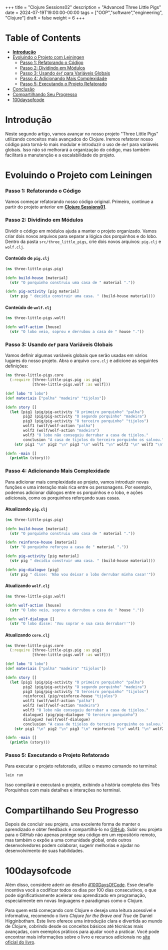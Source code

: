 +++
title = "Clojure Sessions02"
description = "Advanced Three Little Pigs"
date = 2024-07-19T19:00:00-00:00
tags = ["OOP","software","engineering", "Clojure"]
draft = false
weight = 6
+++

# Table of Contents
* **[Introdução](#introdução)**
* [Evoluindo o Projeto com Leiningen](#evoluindo-o-projeto-com-leiningen)
   - [Passo 1: Refatorando o Código](#passo-1-refatorando-o-código)
   - [Passo 2: Dividindo em Módulos](#passo-2-dividindo-em-módulos)
   - [Passo 3: Usando `def` para Variáveis Globais](#passo-3-usando-def-para-variáveis-globais)
   - [Passo 4: Adicionando Mais Complexidade](#passo-4-adicionando-mais-complexidade)
   - [Passo 5: Executando o Projeto Refatorado](#passo-5-executando-o-projeto-refatorado)
* [Conclusão](#conclusão)
* [Compartilhando Seu Progresso](#compartilhando-seu-progresso)
* [100daysofcode](#100daysofcode)

# Introdução
Neste segundo artigo, vamos avançar no nosso projeto "Three Little Pigs" utilizando conceitos mais avançados do Clojure. Iremos refatorar nosso código para torná-lo mais modular e introduzir o uso de `def` para variáveis globais. Isso não só melhorará a organização do código, mas também facilitará a manutenção e a escalabilidade do projeto.

# Evoluindo o Projeto com Leiningen

### Passo 1: Refatorando o Código

Vamos começar refatorando nosso código original. Primeiro, continue a partir do projeto anterior em **[Clojure Sessions01](https://scovl.github.io/2024/07/19/clj1/)**.

### Passo 2: Dividindo em Módulos

Dividir o código em módulos ajuda a manter o projeto organizado. Vamos criar dois novos arquivos para separar a lógica dos porquinhos e do lobo. Dentro da pasta `src/three_little_pigs`, crie dois novos arquivos: `pig.clj` e `wolf.clj`.

#### Conteúdo de `pig.clj`

```clojure
(ns three-little-pigs.pig)

(defn build-house [material]
  (str "O porquinho construiu uma casa de " material "."))

(defn pig-activity [pig material]
  (str pig " decidiu construir uma casa. " (build-house material)))
```

#### Conteúdo de `wolf.clj`

```clojure
(ns three-little-pigs.wolf)

(defn wolf-action [house]
  (str "O lobo veio, soprou e derrubou a casa de " house "."))
```

### Passo 3: Usando `def` para Variáveis Globais

Vamos definir algumas variáveis globais que serão usadas em vários lugares do nosso projeto. Abra o arquivo `core.clj` e adicione as seguintes definições:

```clojure
(ns three-little-pigs.core
  (:require [three-little-pigs.pig :as pig]
            [three-little-pigs.wolf :as wolf]))

(def lobo "O lobo")
(def materiais ["palha" "madeira" "tijolos"])

(defn story []
  (let [pig1 (pig/pig-activity "O primeiro porquinho" "palha")
        pig2 (pig/pig-activity "O segundo porquinho" "madeira")
        pig3 (pig/pig-activity "O terceiro porquinho" "tijolos")
        wolf1 (wolf/wolf-action "palha")
        wolf2 (wolf/wolf-action "madeira")
        wolf3 "O lobo não conseguiu derrubar a casa de tijolos."
        conclusion "A casa de tijolos do terceiro porquinho os salvou."]
    (str pig1 "\n" pig2 "\n" pig3 "\n" wolf1 "\n" wolf2 "\n" wolf3 "\n" conclusion)))

(defn -main []
  (println (story)))
```

### Passo 4: Adicionando Mais Complexidade

Para adicionar mais complexidade ao projeto, vamos introduzir novas funções e uma interação mais rica entre os personagens. Por exemplo, podemos adicionar diálogos entre os porquinhos e o lobo, e ações adicionais, como os porquinhos reforçando suas casas.

#### Atualizando `pig.clj`

```clojure
(ns three-little-pigs.pig)

(defn build-house [material]
  (str "O porquinho construiu uma casa de " material "."))

(defn reinforce-house [material]
  (str "O porquinho reforçou a casa de " material "."))

(defn pig-activity [pig material]
  (str pig " decidiu construir uma casa. " (build-house material)))

(defn pig-dialogue [pig]
  (str pig " disse: 'Não vou deixar o lobo derrubar minha casa!'"))
```

#### Atualizando `wolf.clj`

```clojure
(ns three-little-pigs.wolf)

(defn wolf-action [house]
  (str "O lobo veio, soprou e derrubou a casa de " house "."))

(defn wolf-dialogue []
  (str "O lobo disse: 'Vou soprar e sua casa derrubar!'"))
```

#### Atualizando `core.clj`

```clojure
(ns three-little-pigs.core
  (:require [three-little-pigs.pig :as pig]
            [three-little-pigs.wolf :as wolf]))

(def lobo "O lobo")
(def materiais ["palha" "madeira" "tijolos"])

(defn story []
  (let [pig1 (pig/pig-activity "O primeiro porquinho" "palha")
        pig2 (pig/pig-activity "O segundo porquinho" "madeira")
        pig3 (pig/pig-activity "O terceiro porquinho" "tijolos")
        reinforce1 (pig/reinforce-house "tijolos")
        wolf1 (wolf/wolf-action "palha")
        wolf2 (wolf/wolf-action "madeira")
        wolf3 "O lobo não conseguiu derrubar a casa de tijolos."
        dialogue1 (pig/pig-dialogue "O terceiro porquinho")
        dialogue2 (wolf/wolf-dialogue)
        conclusion "A casa de tijolos do terceiro porquinho os salvou."]
    (str pig1 "\n" pig2 "\n" pig3 "\n" reinforce1 "\n" wolf1 "\n" wolf2 "\n" wolf3 "\n" dialogue1 "\n" dialogue2 "\n" conclusion)))

(defn -main []
  (println (story)))
```

### Passo 5: Executando o Projeto Refatorado

Para executar o projeto refatorado, utilize o mesmo comando no terminal:

```bash
lein run
```

Isso compilará e executará o projeto, exibindo a história completa dos Três Porquinhos com mais detalhes e interações no terminal.


# Compartilhando Seu Progresso

Depois de concluir seu projeto, uma excelente forma de manter o aprendizado e obter feedback é compartilhá-lo no [GitHub](https://github.com). Subir seu projeto para o GitHub não apenas protege seu código em um repositório remoto, mas também o expõe a uma comunidade global, onde outros desenvolvedores podem colaborar, sugerir melhorias e ajudar no desenvolvimento de suas habilidades.

# 100daysofcode

Além disso, considere aderir ao desafio [#100DaysOfCode](https://www.100daysofcode.com/). Esse desafio incentiva você a codificar todos os dias por 100 dias consecutivos, o que pode significativamente acelerar seu aprendizado em programação, especialmente em novas linguagens e paradigmas como o Clojure.

Para quem está começando com Clojure e deseja uma leitura acessível e informativa, recomendo o livro *Clojure for the Brave and True* de Daniel Higginbotham. Este livro oferece uma introdução clara e divertida ao mundo de Clojure, cobrindo desde os conceitos básicos até técnicas mais avançadas, com exemplos práticos para ajudar você a praticar. Você pode encontrar mais informações sobre o livro e recursos adicionais no [site oficial do livro](http://www.braveclojure.com/).
